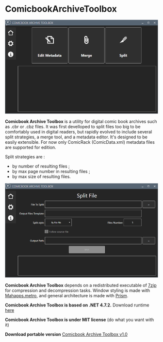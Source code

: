 # ComicbookArchiveToolbox

![Main interface](/ComicbookArchiveToolbox/MainPage.PNG)

**Comicbook Archive Toolbox** is a utility for digital comic book archives such as .cbr or .cbz files.
It was first develloped to split files too big to be comfortably used in digital readers,
but rapidly evolved to include several split strategies, a merge tool, and a metadata editor.
It's designed to be easily extensible.
For now only ComicRack (ComicData.xml) metadata files are supported for edition.

Split strategies are :
- by number of resulting files ;
- by max page number in resulting files ;
- by max size of resulting files.

![Split interface](/ComicbookArchiveToolbox/Split.PNG)

**Comicbook Archive Toolbox** depends on a redistributed executable of [7zip](https://www.7-zip.org) for compression and decompression tasks.
Window styling is made with [Mahapps.metro](https://mahapps.com), 
and general architecture is made with [Prism](https://github.com/PrismLibrary/Prism).

**Comicbook Archive Toolbox is based on .NET 4.7.2.** Download runtime [here](https://dotnet.microsoft.com/download/dotnet-framework/net472)


**Comicbook Archive Toolbox is under MIT license** (do what you want with it)

**Download portable version** [Comicbook Archive Toolbox v1.0](https://github.com/degoedel/ComicbookArchiveToolbox/blob/master/ComicbookArchiveToolbox/ComicbookArchiveToolbox%20v1.0.0.zip)
